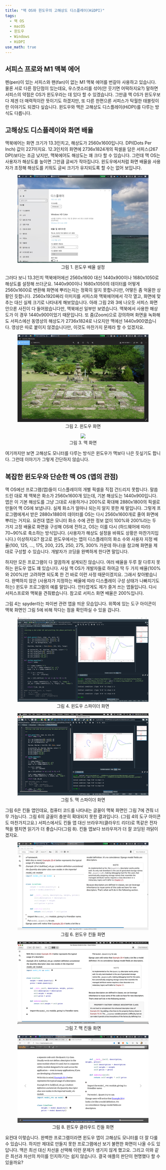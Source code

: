 ```yaml
---
title: "맥 OS와 윈도우의 고해상도 디스플레이(HiDPI)"
tags:
  - 맥 OS
  - macOS
  - 윈도우
  - Windows
  - HiDPI
use_math: true
---
```


## 서피스 프로와 M1 맥북 에어

펜(pen)이 있는 서피스와 팬(fan)이 없는 M1 맥북 에어를 번갈아 사용하고 있습니다. 물론 서로 다른 장단점이 있는데요, 우스갯소리를 섞어(안 웃기면 어떡하지요?) 말하면 서피스의 약점은 OS가 윈도우라는 데 있다 할 수 있겠습니다. 그만큼 맥 OS가 윈도우보다 제겐 더 매력적이란 뜻이기도 하겠지만, 또 다른 한편으론 서피스가 탁월한 태블릿이란 이야기도 되겠다 싶습니다. 윈도우와 맥은 고해상도 디스플레이(HiDPI)를 다루는 방식도 다릅니다.

## 고해상도 디스플레이와 화면 배율

맥북에어는 화면 크기가 13.3인치고, 해상도가 2560x1600입니다. DPI(Dots Per Inch) 값이 227이지요. 12.3인치의 화면에 2736x1824개의 픽셀을 담은 서피스(267 DPI)보다는 조금 낮지만, 맥북에어도 해상도는 꽤 크다 할 수 있습니다. 그런데 맥 OS는 사용자가 해상도를 높이면 그만큼 글씨가 작아집니다. 윈도우에서처럼 화면 배율을 사용자가 조정해 해상도를 키워도 글씨 크기가 유지되도록 할 수는 없어 보입니다.

<center><figure>
    <img src="/assets/images/display_win1.jpg">    
    <figcaption>그림 1. 윈도우 배율 설정</figcaption>
</figure></center>

그러다 보니 13.3인치 맥북에어에선 2560x1600 대신 1440x900이나 1680x1050로 해상도를 설정해 쓰더군요. 1440x900이나 1680x1050의 데이터를 어떻게 2560x1600로 변환해 화면에 뿌리는지는 정확히 알지 못합니다만, 어떻든 좀 억울한 상황인 듯합니다. 2560x1920짜리 이미지를 서피스와 맥북에어에서 각각 열고, 화면에 맞추는 대신 실제 크기로 나타내게 해보았습니다. 아래 그림 2와 3에 나오듯 서피스 화면 안으론 사진이 다 들어왔습니다만, 맥북에선 일부만 보였습니다. 맥북에서 사용한 해상도가 이 경우 1440x900이었기 때문입니다. 또 줌(Zoom)으로 강의하며 화면을 녹화해도 서피스에선 동영상의 해상도가 2736x1824로 나오지만 맥에선 1440x900였습니다. 영상은 따로 붙이지 않겠습니다만, 이것도 마찬가지 문제라 할 수 있겠지요.

<center><figure>
    <img src="/assets/images/display_win2.jpg">    
    <figcaption>그림 2. 윈도우 화면</figcaption>
</figure></center>

<center><figure>
    <img src="/assets/images/display_mac.png">    
    <figcaption>그림 3. 맥 화면</figcaption>
</figure></center>

여기까지만 보면 고해상도 모니터를 다루는 방식은 윈도우가 맥보다 나은 듯싶기도 합니다. 그런데 이야기가 그렇게 간단하지 않습니다.

## 복잡한 윈도우와 단순한 맥 OS (앱의 관점)

맥 OS에선 프로그램(앱)들이 디스플레이의 개별 픽셀을 직접 건드리지 못합니다. 말씀드린 대로 제 맥북은 화소가 2560x1600개 있는데, 기본 해상도는 1440x900입니다. 앱은 이 기본 해상도를 그냥 그대로 사용하거나 200%로 확대해 2880x1800의 픽셀로 만들어 맥 OS에 보냅니다. 실제 화소가 얼마나 되는지 알지 못한 채 말입니다. 그렇게 프로그램에게서 받은 2880x1880의 데이터를 OS는 다시 2560x1600개로 줄여 화면에 뿌리는 거지요. 요컨대 앱은 모니터 화소 수에 관한 정보 없이 100%와 200%라는 두 가지 고정 배율로 화면을 구성해 OS에 전하고, OS는 이를 다시 (하드웨어에 따라) 70~90%로 축소하는 방식입니다. (사용자가 해상도 설정을 바꿔도 상황은 마찬가지입니다.) 이상하지요? 참고로 윈도우에서는 앱이 디스플레이의 화소 수와 사용자 지정 배율(100, 125, ..., 175, 200, 225, 250, 275, 300% 가운데 하나)을 참고해 화면을 제대로 구성할 수 있습니다. 개발자가 코딩을 완벽하게 한다면 말입니다.

하지만 모든 프로그램이 다 깔끔하게 설계되진 않습니다. 여러 배율을 두루 잘 다루지 못하는 윈도우 앱도 꽤 있습니다. 사실 맥 OS가 개발자들로 하여금 딱 두 가지 배율(100%와 200%)만 고려하면 되도록 한 건 바로 이런 사정 때문이겠지요. 그래서 찾아봤습니다. 완벽하지 않은 (사용자가 지정하는 배율에 따라 디스플레이 구성 상태가 나빠지기도 하는) 윈도우 프로그램의 예를 말입니다. 안타깝게도 제가 즐겨 쓰는 앱들입니다. 다시 서피스프로와 맥북을 견줘봤습니다. 참고로 서피스 화면 배율은 200%입니다.

그림 4는 spyder라는 파이썬 관련 앱을 띄운 모습입니다. 위쪽에 있는 도구 아이콘이 맥북 화면인 그림 5에 비해 작다는 점을 확인하실 수 있을 겁니다.

<center><figure>
    <img src="/assets/images/Surface_python.png">    
    <figcaption>그림 4. 윈도우 스파이더 화면</figcaption>
</figure></center>

<center><figure>
    <img src="/assets/images/Air_m1_python.png">    
    <figcaption>그림 5. 맥 스파이더 화면</figcaption>
</figure></center>

그림 6은 킨들 앱인데요, 컴퓨터 코드를 나타내는 글꼴이 맥북 화면인 그림 7에 견줘 너무 가늡니다. 그림 6의 글꼴이 충분히 확대되지 못한 결과입니다. (그림 4의 도구 아이콘도 마찬가지고요.) 서피스에서도 킨들 앱 대신 브라우저(클라우드 리더)로 똑같은 전자책을 펼치면 읽기가 더 좋습니다(그림 8). 킨들 앱보다 브라우저가 더 잘 코딩된 까닭이겠지요.

<center><figure>
    <img src="/assets/images/Surface_kindle.png">    
    <figcaption>그림 6. 윈도우 킨들 화면</figcaption>
</figure></center>

<center><figure>
    <img src="/assets/images/Air_m1_kindle.png">    
    <figcaption>그림 7. 맥 킨들 화면</figcaption>
</figure></center>

<center><figure>
    <img src="/assets/images/Surface_kindle_cloud.png">    
    <figcaption>그림 8. 윈도우 클라우드 킨들 화면</figcaption>
</figure></center>

요컨대 이렇습니다. 완벽한 프로그램이라면 윈도우 앱이 고해상도 모니터를 더 잘 다룰 수 있습니다. 하지만 제대로 만들지 못한 프로그램에선 보기 불편한 화면이 나올 수도 있답니다. 맥은 최선 대신 차선을 선택해 이런 문제가 생기지 않게 했고요. 그리고 이와 같은 최선과 차선의 차이를 인지하기는 쉽지 않습니다. 결국 애플의 판단이 현명했다 할 수 있을까요?
